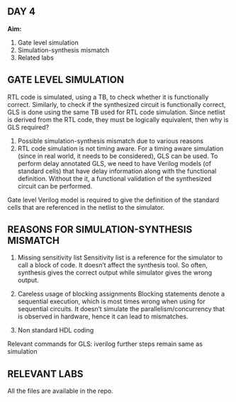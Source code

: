 ## DAY 4
**Aim:** 
1.	Gate level simulation
2.	Simulation-synthesis mismatch
3.	Related labs

## GATE LEVEL SIMULATION
RTL code is simulated, using a TB, to check whether it is functionally correct. 
Similarly, to check if the synthesized circuit is functionally correct, GLS is done using the same TB used for RTL code simulation.
Since netlist is derived from the RTL code, they must be logically equivalent, then why is GLS required?
1.	Possible simulation-synthesis mismatch due to various reasons
2.	RTL code simulation is not timing aware. For a timing aware simulation (since in real world, it needs to be considered), GLS can be used. 
To perform delay annotated GLS, we need to have Verilog models (of standard cells) that have delay information along with the functional definition. Without the it, a functional validation of the synthesized circuit can be performed.

Gate level Verilog model is required to give the definition of the standard cells that are referenced in the netlist to the simulator.

## REASONS FOR SIMULATION-SYNTHESIS MISMATCH
1.	Missing sensitivity list
Sensitivity list is a reference for the simulator to call a block of code. It doesn’t affect the synthesis tool. So often, synthesis gives the correct output while simulator gives the wrong output.

2.	Careless usage of blocking assignments
Blocking statements denote a sequential execution, which is most times wrong when using for sequential circuits. It doesn’t simulate the parallelism/concurrency that is observed in hardware, hence it can lead to mismatches.

3.	Non standard HDL coding

Relevant commands for GLS:
iverilog <path to primitives.v> <path to sky130_fd_sc_hd.v> <netlist name> <testbench file name>
further steps remain same as simulation

## RELEVANT LABS
All the files are available in the repo.



